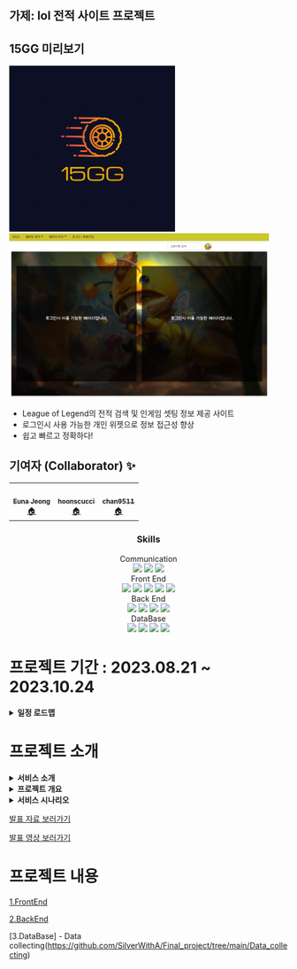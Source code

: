 ## 가제: lol 전적 사이트 프로젝트

<h2> 15GG 미리보기 </h2>
<div>
<img src ="./IMG/15gg 로고.png" width="300px">
<img src ="./IMG/화면캡쳐.png" width="470px">
</div>
<div>
	<ul>
		<li>
			League of Legend의 전적 검색 및 인게임 셋팅 정보 제공 사이트
		</li>
		<li>
			로그인시 사용 가능한 개인 위젯으로 정보 접근성 향상
		</li>
		<li>
			쉽고 빠르고 정확하다!
		</li>
	</ul>
</div>

<h2>기여자 (Collaborator) ✨</h2>
<table align="center">
  <tr>
    <td align="center">
      <a href="https://github.com/SilverWithA">
        <img src="https://avatars.githubusercontent.com/u/92441328?v=4"width="100px;" alt=""/>
        <br />
        <sub>
          <b>Euna Jeong</b>
        </sub>
      </a>
      <br />
      <a href="https://github.com/SilverWithA" title="Code">🏠</a>
    </td>
    <td align="center">
      <a href="https://github.com/Hoonscucci">
        <img src="https://avatars.githubusercontent.com/u/132039559?v=4" width="100px;" alt=""/>
        <br />
        <sub>
          <b>hoonscucci</b>
        </sub>
      </a>
      <br/>
      <a href="https://github.com/Hoonscucci" title="Code">🏠</a>
    </td>
    <td align="center">
      <a href="https://github.com/chan9511">
        <img src="https://avatars.githubusercontent.com/u/131934006?v=4"width="100px;" alt=""/>
        <br />
        <sub>
          <b>chan9511</b>
        </sub>
      </a>
      <br />
      <a href="https://github.com/chan9511" title="Code">🏠</a>
    </td>
  </tr>
</table>




<div align=center><h3>Skills</h1></div>
<div align=center>
	<div align=center><a>Communication<a></div>
	<img src ="https://img.shields.io/badge/Slack-4A154B?style=flat&logo=slack&logoColor=white" />
	<img src ="https://img.shields.io/badge/GitHub-100000?style=flat&logo=github&logoColor=white" />
	<img src ="https://img.shields.io/badge/confluence-%23172BF4.svg?style=flat&logo=confluence&logoColor=white" />
	<div align=center><a>Front End<a></div>
	<img src="https://img.shields.io/badge/HTML5-E34F26?style=flat&logo=HTML5&logoColor=white" />
	<img src="https://img.shields.io/badge/CSS3-1572B6?style=flat&logo=CSS3&logoColor=white" />
	<img src ="https://img.shields.io/badge/npm-CB3837?style=flat&logo=npm&logoColor=white" />
	<img src ="https://img.shields.io/badge/JavaScript-F7DF1E?style=flate&logo=JavaScript&logoColor=white" />
	<img src ="https://img.shields.io/badge/React-20232A?style=flate&logo=react&logoColor=61DAFB" />
 	<div align=center><a>Back End<a></div>
	<img src ="https://img.shields.io/badge/Java-007396?style=flat&logo=Java&logoColor=white" />
	<img src ="https://img.shields.io/badge/Springboot-6DB33F?style=flat&logo=spring&logoColor=white" />
 	<img src ="https://img.shields.io/badge/Amazon_AWS-232F3E?style=flat&logo=amazon-aws&logoColor=white" />
 	<img src ="https://img.shields.io/badge/Postman-FF6C37?style=flat&logo=postman&logoColor=white" />
 	<div align=center><a>DataBase<a></div>
	<img src ="https://img.shields.io/badge/MySQL-00000F?style=flat&logo=mysql&logoColor=white" />
	<img src ="https://img.shields.io/badge/MongoDB-4EA94B?style=flat&logo=mongodb&logoColor=white" />
	<img src ="https://img.shields.io/badge/Python-3776AB?style=flat&logo=python&logoColor=white" />
	<img src ="https://img.shields.io/badge/Airflow-017CEE?style=flat&logo=Apache%20Airflow&logoColor=white" />
</div>

<h1>프로젝트 기간 : 2023.08.21 ~ 2023.10.24</h1>
<details>
	<summary><b>일정 로드맵</b></summary>
	  <div markdown="1">
		  <ul>
		<img src ="./IMG/로드맵.png">
		  </ul>
</div>
</details>

<h1>프로젝트 소개</h1>

<details>
	<summary><b>서비스 소개</b></summary>

* 대부분의 게이머들은 전적을 검색합니다. 
* 월간 최대 트래픽 3700만 규모인 전적검색 사이트도 존재하기 때문에 절대 무시할수 없는 수준이 되었습니다.
* 각각의 사이트마다 특징들이 있지만 공통적인 특징으로 데이터에 접근이 느리다는 단점이 존재 합니다.
* 이러한 타 사이트들의 단점을 보완하여 클릭수를 줄여 빠르고 원하는 데이터를 쉽게 접할 수 있는 전적검색 사이트를 만들었습니다.
</details>


	
<details>
	<summary><b>프로젝트 개요</b></summary>
	  <div markdown="1">
		  <br>
		  <ul>
		<img src ="./IMG/개요.png">
			  <li>
				실제 사용자의 불편함이 서비스 개요의 시발점이 되었습니다.
			  </li>
			  <li>
				게임 이용 초기 설정시 빠르고 정확한 데이터 전달이 프로젝트의 큰 레이아웃이 되었습니다.
			  </li>
		  </ul>
</div>
</details>

<details>
	<summary><b>서비스 시나리오</b></summary>
	  <div markdown="1">
		  <br>
		  <ul>
		<img src ="./IMG/서비스 시나리오.png">
			  <li>
				  기존 정보 제공 사이트의 경우 방대한 정보로 인하여 페이지 이동이 잦아 정보 확인에 불편함이 존재합니다.
			  </li>
			  <li>
				  이러한 불편함을 최소화 하고자 로그인시 개인 설정이 유지 가능한 위젯 페이지를 만들기로 하였습니다.
			  </li>
		  </ul>
</div>
</details>

[발표 자료 보러가기](./IMG/Final_Project_ppt_복사본.pdf)

[발표 영상 보러가기](https://www.youtube.com/watch?v=qtjvRxQwo7I)

<h1>프로젝트 내용</h1>

[1.FrontEnd](https://github.com/chan9511/front)

[2.BackEnd](https://github.com/Hoonscucci/FinalProjectBackEnd)

[3.DataBase] - Data collecting(https://github.com/SilverWithA/Final_project/tree/main/Data_collecting)

